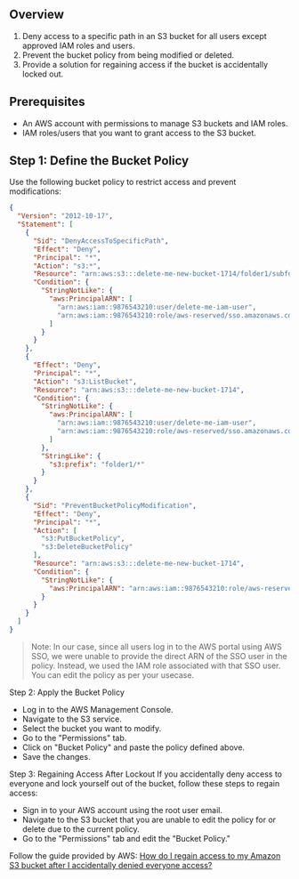 ## Overview

1. Deny access to a specific path in an S3 bucket for all users except approved IAM roles and users.
2. Prevent the bucket policy from being modified or deleted.
3. Provide a solution for regaining access if the bucket is accidentally locked out.

## Prerequisites

- An AWS account with permissions to manage S3 buckets and IAM roles.
- IAM roles/users that you want to grant access to the S3 bucket.

## Step 1: Define the Bucket Policy

Use the following bucket policy to restrict access and prevent modifications:

```json
{
  "Version": "2012-10-17",
  "Statement": [
    {
      "Sid": "DenyAccessToSpecificPath",
      "Effect": "Deny",
      "Principal": "*",
      "Action": "s3:*",
      "Resource": "arn:aws:s3:::delete-me-new-bucket-1714/folder1/subfolder1/*",
      "Condition": {
        "StringNotLike": {
          "aws:PrincipalARN": [
            "arn:aws:iam::9876543210:user/delete-me-iam-user",
            "arn:aws:iam::9876543210:role/aws-reserved/sso.amazonaws.com/ap-south-1/AWSReservedSSO_AWS_AdminAcc_Admins_*"
          ]
        }
      }
    },
    {
      "Effect": "Deny",
      "Principal": "*",
      "Action": "s3:ListBucket",
      "Resource": "arn:aws:s3:::delete-me-new-bucket-1714",
      "Condition": {
        "StringNotLike": {
          "aws:PrincipalARN": [
            "arn:aws:iam::9876543210:user/delete-me-iam-user",
            "arn:aws:iam::9876543210:role/aws-reserved/sso.amazonaws.com/ap-south-1/AWSReservedSSO_AWS_AdminAcc_Admins_*"
          ]
        },
        "StringLike": {
          "s3:prefix": "folder1/*"
        }
      }
    },
    {
      "Sid": "PreventBucketPolicyModification",
      "Effect": "Deny",
      "Principal": "*",
      "Action": [
        "s3:PutBucketPolicy",
        "s3:DeleteBucketPolicy"
      ],
      "Resource": "arn:aws:s3:::delete-me-new-bucket-1714",
      "Condition": {
        "StringNotLike": {
          "aws:PrincipalARN": "arn:aws:iam::9876543210:role/aws-reserved/sso.amazonaws.com/ap-south-1/AWSReservedSSO_AWS_AdminAcc_Admins_*"
        }
      }
    }
  ]
}
```

> Note: In our case, since all users log in to the AWS portal using AWS SSO, we were unable to provide the direct ARN of the SSO user in the policy. Instead, we used the IAM role associated with that SSO user. You can edit the policy as per your usecase.

Step 2: Apply the Bucket Policy
- Log in to the AWS Management Console.
- Navigate to the S3 service.
- Select the bucket you want to modify.
- Go to the "Permissions" tab.
- Click on "Bucket Policy" and paste the policy defined above.
- Save the changes.

Step 3: Regaining Access After Lockout
If you accidentally deny access to everyone and lock yourself out of the bucket, follow these steps to regain access:

- Sign in to your AWS account using the root user email.
- Navigate to the S3 bucket that you are unable to edit the policy for or delete due to the current policy.
- Go to the "Permissions" tab and edit the "Bucket Policy."

Follow the guide provided by AWS: [How do I regain access to my Amazon S3 bucket after I accidentally denied everyone access?](https://repost.aws/knowledge-center/s3-accidentally-denied-access)
